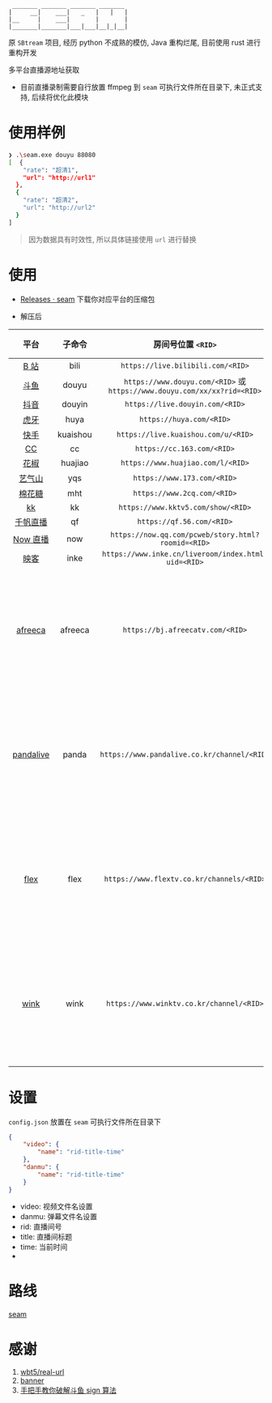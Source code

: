```
 _______ _______ _______ _______
|     __|    ___|   _   |   |   |
|__     |    ___|       |       |
|_______|_______|___|___|__|_|__|
```

原 `SBtream` 项目, 经历 python 不成熟的模仿, Java 重构烂尾, 目前使用 rust 进行重构开发

多平台直播源地址获取

-   目前直播录制需要自行放置 ffmpeg 到 `seam` 可执行文件所在目录下, 未正式支持, 后续将优化此模块

# 使用样例

```bash
❯ .\seam.exe douyu 88080
[  {
    "rate": "超清1",
    "url": "http://url1"
  },
  {
    "rate": "超清2",
    "url": "http://url2"
  }
]
```

> 因为数据具有时效性, 所以具体链接使用 `url` 进行替换


# 使用

- [Releases · seam](https://github.com/Borber/seam/releases) 下载你对应平台的压缩包

- 解压后

|                   平台                    |  子命令  |                      房间号位置 `<RID>`                      |         备注         |
| :---------------------------------------: | :------: | :----------------------------------------------------------: | :------------------: |
|    [B 站](https://live.bilibili.com/)     |   bili   |              `https://live.bilibili.com/<RID>`               |                      |
|      [斗鱼](https://www.douyu.com/)       |  douyu   | `https://www.douyu.com/<RID>` 或 `https://www.douyu.com/xx/xx?rid=<RID>` |                      |
|     [抖音](https://live.douyin.com/)      |  douyin  |               `https://live.douyin.com/<RID>`                |                      |
|         [虎牙](https://huya.com/)         |   huya   |                   `https://huya.com/<RID>`                   |                      |
|    [快手](https://live.kuaishou.com/)     | kuaishou |             `https://live.kuaishou.com/u/<RID>`              |                      |
|         [CC](https://cc.163.com/)         |    cc    |                  `https://cc.163.com/<RID>`                  |                      |
|     [花椒](https://www.huajiao.com/)      | huajiao  |              `https://www.huajiao.com/l/<RID>`               |                      |
|      [艺气山](https://www.173.com/)       |   yqs    |                 `https://www.173.com/<RID>`                  |                      |
|      [棉花糖](https://www.2cq.com/)       |   mht    |                 `https://www.2cq.com/<RID>`                  |                      |
|       [kk](https://www.kktv5.com/)        |    kk    |              `https://www.kktv5.com/show/<RID>`              |                      |
|      [千帆直播](https://qf.56.com/)       |    qf    |                  `https://qf.56.com/<RID>`                   |                      |
|      [Now 直播](https://now.qq.com/)      |   now    |      `https://now.qq.com/pcweb/story.html?roomid=<RID>`      |                      |
|       [映客](https://www.inke.cn/)        |   inke   |     `https://www.inke.cn/liveroom/index.html?uid=<RID>`      |                      |
|     [afreeca](https://afreecatv.com/)     | afreeca  |               `https://bj.afreecatv.com/<RID>`               | 主播名字而非直播间号 |
| [pandalive](https://www.pandalive.co.kr/) |  panda   |         `https://www.pandalive.co.kr/channel/<RID>`          | 主播名字而非直播间号 |
|     [flex](https://www.flextv.co.kr/)     |   flex   |          `https://www.flextv.co.kr/channels/<RID>`           | 主播名字而非直播间号 |
|     [wink](https://www.winktv.co.kr/)     |   wink   |           `https://www.winktv.co.kr/channel/<RID>`           | 主播名字而非直播间号 |



# 设置

`config.json` 放置在 `seam` 可执行文件所在目录下

```json
{
    "video": {
        "name": "rid-title-time"
    },
    "danmu": {
        "name": "rid-title-time"
    }
}
```

-   video: 视频文件名设置
-   danmu: 弹幕文件名设置
-   rid: 直播间号
-   title: 直播间标题
-   time: 当前时间
-   

# 路线

[seam](https://github.com/users/Borber/projects/4/views/1)

# 感谢

1. [wbt5/real-url](https://github.com/wbt5/real-url/)
2. [banner](https://textkool.com/en/ascii-art-generator?hl=default&vl=default&font=Chunky&text=SEAM)
3. [手把手教你破解斗鱼 sign 算法](https://zhuanlan.zhihu.com/p/107330805)

